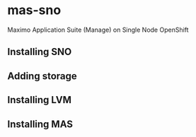 # mas-sno
Maximo Application Suite (Manage) on Single Node OpenShift
## Installing SNO
## Adding storage
## Installing LVM
## Installing MAS
